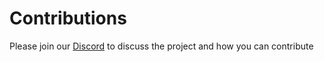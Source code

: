 # Contributions

Please join our [Discord](https://discord.gg/4gzqxZKPqc) to discuss the project and how you can contribute
